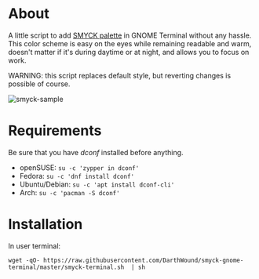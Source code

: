# About

A little script to add [SMYCK palette](http://color.smyck.org/) in GNOME Terminal without any hassle. This color scheme is easy on the eyes while remaining readable and warm, doesn't matter if it's during daytime or at night, and allows you to focus on work.

WARNING: this script replaces default style, but reverting changes is possible of course.

![smyck-sample](https://i.imgur.com/vnlIbYG.png)

# Requirements

Be sure that you have *dconf* installed before anything.
- openSUSE: `su -c 'zypper in dconf'`
- Fedora: `su -c 'dnf install dconf'`
- Ubuntu/Debian: `su -c 'apt install dconf-cli'`
- Arch: `su -c 'pacman -S dconf'`

# Installation

In user terminal:

`wget -qO- https://raw.githubusercontent.com/DarthWound/smyck-gnome-terminal/master/smyck-terminal.sh  | sh`
